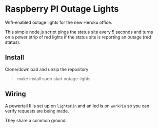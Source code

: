 # Raspberry PI Outage Lights

Wifi-enabled outage lights for the new Heroku office.

This simple node.js script pings the status site
every 5 seconds and turns on a power strip of red lights
if the status site is reporting an outage (red status).

## Install

Clone/download and unzip the repository

  > make install
  > sudo start outage-lights

## Wiring

A powertail II is set up on `lightsPin` and an led is on
`workPin` so you can verify requests are being made.

They share a common ground.
